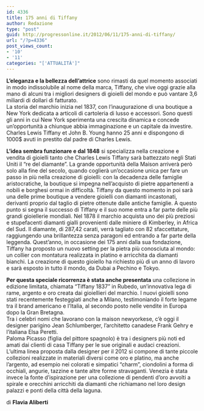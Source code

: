 ```yaml
---
id: 4336
title: 175 anni di Tiffany
author: Redazione
type: "post"
guid: http://progressonline.it/2012/06/11/175-anni-di-tiffany/
url: "/?p=4336"
post_views_count:
- '10'
- '11'
categories: "['ATTUALITÀ']"
---
```


**L’eleganza e la bellezza dell’attrice** sono rimasti da quel momento associati in modo indissolubile al nome della marca, Tiffany, che vive oggi grazie alla mano di alcuni tra i migliori designers di gioielli del mondo e può vantare 3,6 miliardi di dollari di fatturato.  
La storia del marchio inizia nel 1837, con l’inaugurazione di una boutique a New York dedicata a articoli di cartoleria di lusso e accessori. Sono questi gli anni in cui New York sperimenta una crescita dinamica e concede un’opportunità a chiunque abbia immaginazione e un capitale da investire. Charles Lewis Tiffany et John B. Young hanno 25 anni e dispongono di 1000$ avuti in prestito dal padre di Charles Lewis.

**L’idea sembra funzionare e dal 1848** si specializza nella creazione e vendita di gioielli tanto che Charles Lewis Tiffany sarà battezzato negli Stati Uniti il “re del diamante”. La grande opportunità della Maison arriverà però solo alla fine del secolo, quando coglierà un’occasione unica per fare un passo in più nella creazione di gioielli: con la decadenza delle famiglie aristocratiche, la boutique si impegna nell’acquisto di pietre appartenenti a nobili e borghesi ormai in difficoltà. Tiffany da questo momento in poi sarà una delle prime boutique a vendere gioielli con diamanti incastonati, derivanti proprio dal taglio di pietre ottenute dalle antiche famiglie. A questo punto si segna il successo di Tiffany e il suo nome entra a far parte delle più grandi gioiellerie mondiali. Nel 1878 il marchio acquista uno dei più preziosi e stupefacenti diamanti gialli provenienti dalle miniere di Kimberley, in Africa del Sud. Il diamante, di 287,42 carati, verrà tagliato con 82 sfaccettature, raggiungendo una brillantezza senza paragoni ed entrando a far parte della leggenda. Quest’anno, in occasione dei 175 anni dalla sua fondazione, Tiffany ha proposto un nuovo setting per la pietra più conosciuta al mondo: un collier con montatura realizzata in platino e arricchita da diamanti bianchi. La creazione di questo gioiello ha richiesto più di un anno di lavoro e sarà esposto in tutto il mondo, da Dubai a Pechino e Tokyo.

**Per questa speciale ricorrenza è stata anche presentata** una collezione in edizione limitata, chiamata “Tiffany 1837” in Rubedo, un’innovativa lega di rame, argento e oro creata dai gioiellieri del marchio. I nuovi gioielli sono stati recentemente festeggiati anche a Milano, testimoniando il forte legame tra il brand americano e l’Italia, al secondo posto nelle vendite in Europa dopo la Gran Bretagna.  
Tra i celebri nomi che lavorano con la maison newyorkese, c’è oggi il designer parigino Jean Schlumberger, l’architetto canadese Frank Gehry e l’italiana Elsa Peretti.   
Paloma Picasso (figlia del pittore spagnolo) è tra i designers più noti ed amati dai clienti di casa Tiffany per le sue originali e audaci creazioni. L’ultima linea proposta dalla designer per il 2012 si compone di tante piccole collezioni realizzate in materiali diversi come oro e platino, ma anche l’argento, ad esempio nei colorati e simpatici “charm”, ciondolini a forma di occhiali, angurie, tazzine e tante altre forme stravaganti. Venezia è stata invece la fonte d’ispirazione per una collezione di pendenti d’oro avvolti a spirale e orecchini arricchiti da diamanti che richiamano nel loro design palazzi e ponti della città della laguna.

di **Flavia Aliberti**